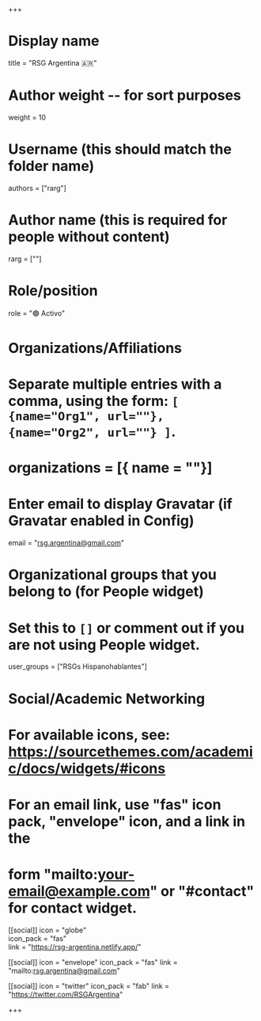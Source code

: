 +++
# Display name
title = "RSG Argentina :argentina:"

# Author weight -- for sort purposes
weight = 10

# Username (this should match the folder name)
authors = ["rarg"]

# Author name (this is required for people without content)
rarg = [""]

# Role/position
role = ":green_circle: Activo"

# Organizations/Affiliations
#   Separate multiple entries with a comma, using the form: `[ {name="Org1", url=""}, {name="Org2", url=""} ]`.
# organizations = [{ name = ""}]

# Enter email to display Gravatar (if Gravatar enabled in Config)
email = "rsg.argentina@gmail.com"

# Organizational groups that you belong to (for People widget)
#   Set this to `[]` or comment out if you are not using People widget.
user_groups = ["RSGs Hispanohablantes"]

# Social/Academic Networking
# For available icons, see: https://sourcethemes.com/academic/docs/widgets/#icons
#   For an email link, use "fas" icon pack, "envelope" icon, and a link in the
#   form "mailto:your-email@example.com" or "#contact" for contact widget.

[[social]]
icon = "globe"        
icon_pack = "fas"      
link = "https://rsg-argentina.netlify.app/"

[[social]]
  icon = "envelope"
  icon_pack = "fas"
  link = "mailto:rsg.argentina@gmail.com"

  [[social]]
  icon = "twitter"
  icon_pack = "fab"
  link = "https://twitter.com/RSGArgentina"


+++